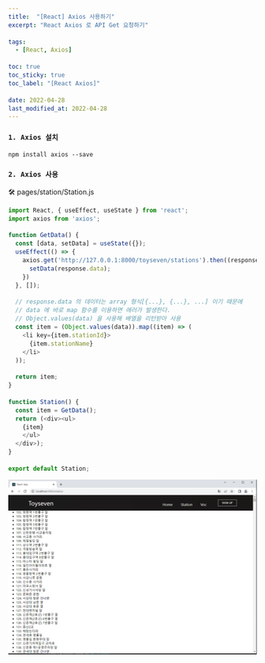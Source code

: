 ```yaml
---
title:  "[React] Axios 사용하기"
excerpt: "React Axios 로 API Get 요청하기"

tags:
  - [React, Axios]

toc: true
toc_sticky: true
toc_label: "[React Axios]"
 
date: 2022-04-28
last_modified_at: 2022-04-28
---
```


### ``1. Axios 설치``

```console
npm install axios --save
```

### ``2. Axios 사용``

🛠 pages/station/Station.js

```js
import React, { useEffect, useState } from 'react';
import axios from 'axios';

function GetData() {
  const [data, setData] = useState({});
  useEffect(() => {
    axios.get('http://127.0.0.1:8000/toyseven/stations').then((response)=> {
      setData(response.data);
    })
  }, []);

  // response.data 의 데이터는 array 형식[{...}, {...}, ...] 이기 때문에
  // data 에 바로 map 함수를 이용하면 에러가 발생한다.
  // Object.values(data) 을 사용해 배열을 리턴받아 사용
  const item = (Object.values(data)).map((item) => (
    <li key={item.stationId}>
      {item.stationName}
    </li>
  ));

  return item;
}

function Station() {
  const item = GetData();
  return (<div><ul>
    {item}
    </ul>
  </div>);  
}
  
export default Station;
```

![VMWare](/assets/image/react/React_toyseven_react_05.PNG)